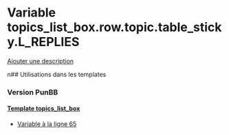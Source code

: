 # Variable topics_list_box.row.topic.table_sticky.L_REPLIES
[Ajouter une description](https://fa-tvars.appspot.com/topics_list_box.row.topic.table_sticky.L_REPLIES)

n## Utilisations dans les templates

### Version PunBB

#### [Template topics_list_box](punbb/topics_list_box.md)
* [Variable à la ligne 65](../punbb/topics_list_box.tpl#L65)